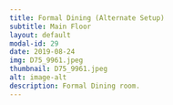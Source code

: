 ```yaml
---
title: Formal Dining (Alternate Setup)
subtitle: Main Floor
layout: default
modal-id: 29
date: 2019-08-24
img: D75_9961.jpeg
thumbnail: D75_9961.jpeg
alt: image-alt
description: Formal Dining room.
---
```

